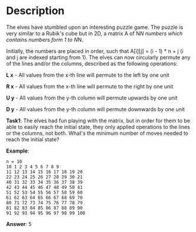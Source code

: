 # Description

The elves have stumbled upon an interesting puzzle game. The puzzle is very similar to a Rubik's cube but in 2D, a matrix A of N*N numbers which contains numbers form 1 to N*N.

Initially, the numbers are placed in order, such that A[i][j] = (i - 1) * n + j (i and j are indexed starting from 1). The elves can now circularly permute any of the lines and/or the columns, described as the following operations:

**L x** - All values from the x-th line will permute to the left by one unit

**R x** - All values from the x-th line will permute to the right by one unit

**U y** - All values from the y-th column will permute upwards by one unit

**D y** - All values from the y-th column will permute downwards by one unit

**Task1**: The elves had fun playing with the matrix, but in order for them to be able to easily reach the initial state, they only applied operations to the lines or the columns, not both. What's the minimum number of moves needed to reach the initial state?

**Example**:

```
n = 10
10 1 2 3 4 5 6 7 8 9
11 12 13 14 15 16 17 18 19 20
22 23 24 25 26 27 28 29 30 21
40 31 32 33 34 35 36 37 38 39
42 43 44 45 46 47 48 49 50 41
51 52 53 54 55 56 57 58 59 60
61 62 63 64 65 66 67 68 69 70
80 71 72 73 74 75 76 77 78 79
81 82 83 84 85 86 87 88 89 90
91 92 93 94 95 96 97 98 99 100
```

**Answer**: 5
